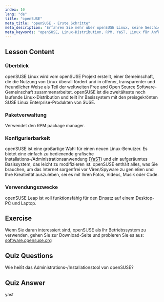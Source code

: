 ```yaml
---
index: 10
lang: "de"
title: "openSUSE"
meta_title: "openSUSE - Erste Schritte"
meta_description: "Erfahren Sie mehr über openSUSE Linux, seine Geschichte, Paketverwaltung (RPM) und Konfigurierbarkeit mit YaST. Entdecken Sie, warum openSUSE großartig für Anfänger ist."
meta_keywords: "openSUSE, Linux-Distribution, RPM, YaST, Linux für Anfänger, openSUSE Tutorial, Linux-Anleitung"
---
```


## Lesson Content

### Überblick

openSUSE Linux wird vom openSUSE Projekt erstellt, einer Gemeinschaft, die die Nutzung von Linux überall fördert und in offener, transparenter und freundlicher Weise als Teil der weltweiten Free and Open Source Software-Gemeinschaft zusammenarbeitet. openSUSE ist die zweitälteste noch laufende Linux-Distribution und teilt ihr Basissystem mit den preisgekrönten SUSE Linux Enterprise-Produkten von SUSE.

### Paketverwaltung

Verwendet den RPM package manager.

### Konfigurierbarkeit

openSUSE ist eine großartige Wahl für einen neuen Linux-Benutzer. Es bietet eine einfach zu bedienende grafische Installations-/Administrationsanwendung ([YaST](http://yast.github.io/)) und ein aufgeräumtes Basissystem, das leicht zu modifizieren ist. openSUSE enthält alles, was Sie brauchen, um das Internet sorgenfrei vor Viren/Spyware zu genießen und Ihre Kreativität auszuleben, sei es mit Ihren Fotos, Videos, Musik oder Code.

### Verwendungszwecke

openSUSE Leap ist voll funktionsfähig für den Einsatz auf einem Desktop-PC und Laptop.

## Exercise

Wenn Sie daran interessiert sind, openSUSE als Ihr Betriebssystem zu verwenden, gehen Sie zur Download-Seite und probieren Sie es aus: [software.opensuse.org](https://software.opensuse.org/)

## Quiz Questions

Wie heißt das Administrations-/Installationstool von openSUSE?

## Quiz Answer

yast
